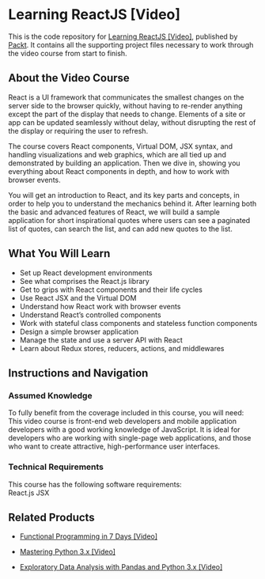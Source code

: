 


# Learning ReactJS [Video]
This is the code repository for [Learning ReactJS [Video]](https://www.packtpub.com/web-development/learning-reactjs-video?utm_source=github&utm_medium=repository&utm_campaign=9781785887079), published by [Packt](https://www.packtpub.com/?utm_source=github). It contains all the supporting project files necessary to work through the video course from start to finish.
## About the Video Course
React is a UI framework that communicates the smallest changes on the server side to the browser quickly, without having to re-render anything except the part of the display that needs to change. Elements of a site or app can be updated seamlessly without delay, without disrupting the rest of the display or requiring the user to refresh.

The course covers React components, Virtual DOM, JSX syntax, and handling visualizations and web graphics, which are all tied up and demonstrated by building an application. Then we dive in, showing you everything about React components in depth, and how to work with browser events.

You will get an introduction to React, and its key parts and concepts, in order to help you to understand the mechanics behind it. After learning both the basic and advanced features of React, we will build a sample application for short inspirational quotes where users can see a paginated list of quotes, can search the list, and can add new quotes to the list. 


<H2>What You Will Learn</H2>
<DIV class=book-info-will-learn-text>
<UL>
<LI>Set up React development environments 
<LI>See what comprises the React.js library 
<LI>Get to grips with React components and their life cycles 
<LI>Use React JSX and the Virtual DOM 
<LI>Understand how React work with browser events 
<LI>Understand React’s controlled components 
<LI>Work with stateful class components and stateless function components 
<LI>Design a simple browser application 
<LI>Manage the state and use a server API with React 
<LI>Learn about Redux stores, reducers, actions, and middlewares </LI></UL></DIV>

## Instructions and Navigation
### Assumed Knowledge
To fully benefit from the coverage included in this course, you will need:<br/>
This video course is front-end web developers and mobile application developers with a good working knowledge of JavaScript. It is ideal for developers who are working with single-page web applications, and those who want to create attractive, high-performance user interfaces.
### Technical Requirements
This course has the following software requirements:<br/>
React.js
JSX

## Related Products
* [Functional Programming in 7 Days [Video]](https://www.packtpub.com/application-development/functional-programming-7-days-video?utm_source=github&utm_medium=repository&utm_campaign=9781788990295)

* [Mastering Python 3.x [Video]](https://www.packtpub.com/application-development/mastering-python-3x-video?utm_source=github&utm_medium=repository&utm_campaign=9781789955347)

* [Exploratory Data Analysis with Pandas and Python 3.x [Video]](https://www.packtpub.com/application-development/exploratory-data-analysis-pandas-and-python-3x-video?utm_source=github&utm_medium=repository&utm_campaign=9781789959116)

